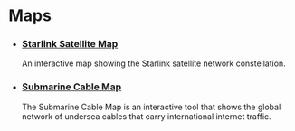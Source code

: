 # Maps

- ### [Starlink Satellite Map](https://satellitemap.space/?constellation=starlink)
    An interactive map showing the Starlink satellite network constellation.

- ### [Submarine Cable Map](https://www.submarinecablemap.com/submarine-cable/arsat-submarine-fiber-optic-cable)
    The Submarine Cable Map is an interactive tool that shows the global network of undersea cables that carry international internet traffic.